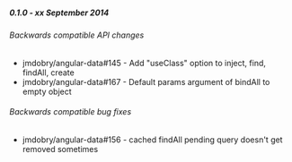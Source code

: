 ##### 0.1.0 - xx September 2014

###### Backwards compatible API changes
- jmdobry/angular-data#145 - Add "useClass" option to inject, find, findAll, create
- jmdobry/angular-data#167 - Default params argument of bindAll to empty object

###### Backwards compatible bug fixes
- jmdobry/angular-data#156 - cached findAll pending query doesn't get removed sometimes
